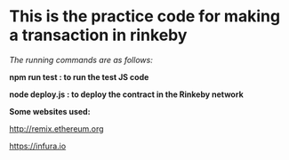 # This is the practice code for making a transaction in rinkeby
_The running commands are as follows:_

__npm run test : to run the test JS code__

__node deploy.js : to deploy the contract in the Rinkeby network__

__Some websites used:__

http://remix.ethereum.org

https://infura.io
